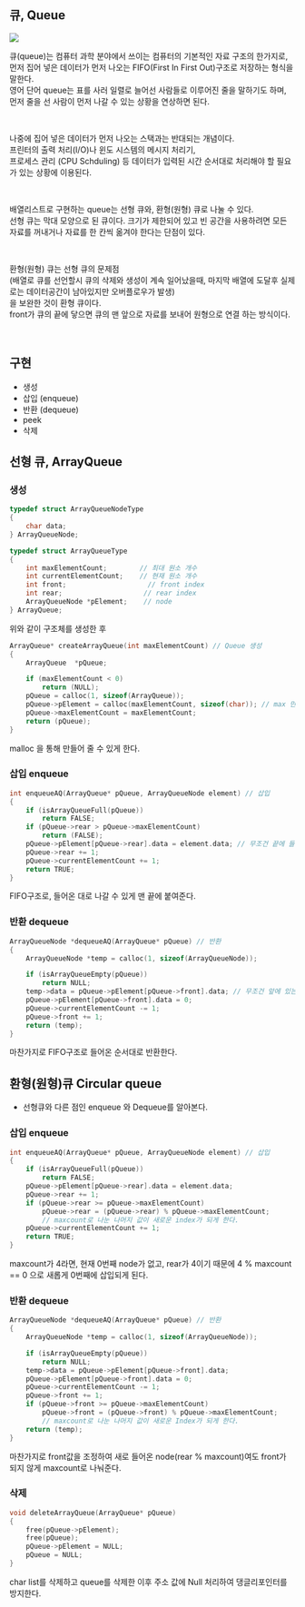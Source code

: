 ## 큐, Queue

<img src="https://img1.daumcdn.net/thumb/R1280x0/?scode=mtistory2&fname=https%3A%2F%2Fblog.kakaocdn.net%2Fdn%2FbFNfVq%2FbtrAUyVFCVG%2FgTg7jJqtSzFqS7wGh5Zb81%2Fimg.png" />

큐(queue)는 컴퓨터 과학 분야에서 쓰이는 컴퓨터의 기본적인 자료 구조의 한가지로,  
먼저 집어 넣은 데이터가 먼저 나오는 FIFO(First In First Out)구조로 저장하는 형식을 말한다.  
영어 단어 queue는 표를 사러 일렬로 늘어선 사람들로 이루어진 줄을 말하기도 하며,  
먼저 줄을 선 사람이 먼저 나갈 수 있는 상황을 연상하면 된다.

<br />

나중에 집어 넣은 데이터가 먼저 나오는 스택과는 반대되는 개념이다.  
프린터의 출력 처리(I/O)나 윈도 시스템의 메시지 처리기,  
프로세스 관리 (CPU Schduling) 등 데이터가 입력된 시간 순서대로 처리해야 할 필요가 있는 상황에 이용된다.

<br />

배열리스트로 구현하는 queue는 선형 큐와, 환형(원형) 큐로 나눌 수 있다.  
선형 큐는 막대 모양으로 된 큐이다. 크기가 제한되어 있고 빈 공간을 사용하려면 모든 자료를 꺼내거나 자료를 한 칸씩 옮겨야 한다는 단점이 있다.

<br />

환형(원형) 큐는 선형 큐의 문제점  
(배열로 큐를 선언할시 큐의 삭제와 생성이 계속 일어났을때, 마지막 배열에 도달후 실제로는 데이터공간이 남아있지만 오버플로우가 발생)  
을 보완한 것이 환형 큐이다.  
front가 큐의 끝에 닿으면 큐의 맨 앞으로 자료를 보내어 원형으로 연결 하는 방식이다.

<br />

## 구현

- 생성
- 삽입 (enqueue)
- 반환 (dequeue)
- peek
- 삭제

## 선형 큐, ArrayQueue

### 생성

```C
typedef struct ArrayQueueNodeType
{
    char data;
} ArrayQueueNode;

typedef struct ArrayQueueType
{
    int maxElementCount;        // 최대 원소 개수
    int currentElementCount;    // 현재 원소 개수
    int front;                    // front index
    int rear;                    // rear index
    ArrayQueueNode *pElement;    // node
} ArrayQueue;
```

위와 같이 구조체를 생성한 후

```C
ArrayQueue* createArrayQueue(int maxElementCount) // Queue 생성
{
    ArrayQueue  *pQueue;

    if (maxElementCount < 0)
        return (NULL);
    pQueue = calloc(1, sizeof(ArrayQueue));
    pQueue->pElement = calloc(maxElementCount, sizeof(char)); // max 만큼 char 배열 생성
    pQueue->maxElementCount = maxElementCount;
    return (pQueue);
}
```

malloc 을 통해 만들어 줄 수 있게 한다.

### 삽입 enqueue

```C
int enqueueAQ(ArrayQueue* pQueue, ArrayQueueNode element) // 삽입
{
    if (isArrayQueueFull(pQueue))
        return FALSE;
    if (pQueue->rear > pQueue->maxElementCount)
        return (FALSE);
    pQueue->pElement[pQueue->rear].data = element.data; // 무조건 끝에 들어간다.
    pQueue->rear += 1;
    pQueue->currentElementCount += 1;
    return TRUE;
}
```

FIFO구조로, 들어온 대로 나갈 수 있게 맨 끝에 붙여준다.

### 반환 dequeue

```C
ArrayQueueNode *dequeueAQ(ArrayQueue* pQueue) // 반환
{
    ArrayQueueNode *temp = calloc(1, sizeof(ArrayQueueNode));

    if (isArrayQueueEmpty(pQueue))
        return NULL;
    temp->data = pQueue->pElement[pQueue->front].data; // 무조건 앞에 있는 게 반환된다.
    pQueue->pElement[pQueue->front].data = 0;
    pQueue->currentElementCount -= 1;
    pQueue->front += 1;
    return (temp);
}
```

마찬가지로 FIFO구조로 들어온 순서대로 반환한다.

## 환형(원형)큐 Circular queue

- 선형큐와 다른 점인 enqueue 와 Dequeue를 알아본다.

### 삽입 enqueue

```C
int enqueueAQ(ArrayQueue* pQueue, ArrayQueueNode element) // 삽입
{
    if (isArrayQueueFull(pQueue))
        return FALSE;
    pQueue->pElement[pQueue->rear].data = element.data;
    pQueue->rear += 1;
    if (pQueue->rear >= pQueue->maxElementCount)
        pQueue->rear = (pQueue->rear) % pQueue->maxElementCount;
        // maxcount로 나눈 나머지 값이 새로운 index가 되게 한다.
    pQueue->currentElementCount += 1;
    return TRUE;
}
```

maxcount가 4라면, 현재 0번째 node가 없고, rear가 4이기 때문에
4 % maxcount == 0 으로 새롭게 0번째에 삽입되게 된다.

### 반환 dequeue

```C
ArrayQueueNode *dequeueAQ(ArrayQueue* pQueue) // 반환
{
    ArrayQueueNode *temp = calloc(1, sizeof(ArrayQueueNode));

    if (isArrayQueueEmpty(pQueue))
        return NULL;
    temp->data = pQueue->pElement[pQueue->front].data;
    pQueue->pElement[pQueue->front].data = 0;
    pQueue->currentElementCount -= 1;
    pQueue->front += 1;
    if (pQueue->front >= pQueue->maxElementCount)
        pQueue->front = (pQueue->front) % pQueue->maxElementCount;
        // maxcount로 나눈 나머지 값이 새로운 Index가 되게 한다.
    return (temp);
}
```

마찬가지로 front값을 조정하여 새로 들어온 node(rear % maxcount)여도 front가 되지 않게
maxcount로 나눠준다.

### 삭제

```C
void deleteArrayQueue(ArrayQueue* pQueue)
{
    free(pQueue->pElement);
    free(pQueue);
    pQueue->pElement = NULL;
    pQueue = NULL;
}
```

char list를 삭제하고 queue를 삭제한 이후
주소 값에 Null 처리하여 댕글리포인터를 방지한다.
